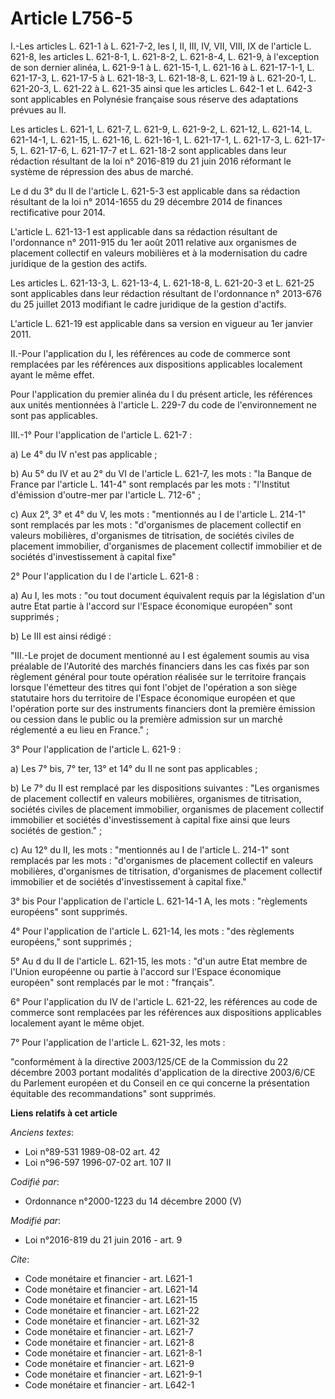 # Article L756-5

I.-Les articles L. 621-1 à L. 621-7-2, les I, II, III, IV, VII, VIII, IX de l'article L. 621-8, les articles L. 621-8-1, L.
621-8-2, L. 621-8-4, L. 621-9, à l'exception de son dernier alinéa, L. 621-9-1 à L. 621-15-1, L. 621-16 à L. 621-17-1-1, L.
621-17-3, L. 621-17-5 à L. 621-18-3, L. 621-18-8, L. 621-19 à L. 621-20-1, L. 621-20-3, L. 621-22 à L. 621-35 ainsi que les
articles L. 642-1 et L. 642-3 sont applicables en Polynésie française sous réserve des adaptations prévues au II.

Les articles L. 621-1, L. 621-7, L. 621-9, L. 621-9-2, L. 621-12, L. 621-14, L. 621-14-1, L. 621-15, L. 621-16, L. 621-16-1,
L. 621-17-1, L. 621-17-3, L. 621-17-5, L. 621-17-6, L. 621-17-7 et L. 621-18-2 sont applicables dans leur rédaction résultant
de la loi n° 2016-819 du 21 juin 2016 réformant le système de répression des abus de marché.

Le d du 3° du II de l'article L. 621-5-3 est applicable dans sa rédaction résultant de la loi n° 2014-1655 du 29 décembre
2014 de finances rectificative pour 2014. 

L'article L. 621-13-1 est applicable dans sa rédaction résultant de l'ordonnance n° 2011-915 du 1er août 2011 relative aux
organismes de placement collectif en valeurs mobilières et à la modernisation du cadre juridique de la gestion des actifs. 

Les articles L. 621-13-3, L. 621-13-4, L. 621-18-8, L. 621-20-3 et L. 621-25 sont applicables dans leur rédaction résultant
de l'ordonnance n° 2013-676 du 25 juillet 2013 modifiant le cadre juridique de la gestion d'actifs. 

L'article L. 621-19 est applicable dans sa version en vigueur au 1er janvier 2011.

II.-Pour l'application du I, les références au code de commerce sont remplacées par les références aux dispositions
applicables localement ayant le même effet. 

Pour l'application du premier alinéa du I du présent article, les références aux unités mentionnées à l'article L. 229-7 du
code de l'environnement ne sont pas applicables.

III.-1° Pour l'application de l'article L. 621-7 : 

a) Le 4° du IV n'est pas applicable ; 

b) Au 5° du IV et au 2° du VI de l'article L. 621-7, les mots : "la Banque de France par l'article L. 141-4" sont remplacés
par les mots : "l'Institut d'émission d'outre-mer par l'article L. 712-6" ; 

c) Aux 2°, 3° et 4° du V, les mots : "mentionnés au I de l'article L. 214-1" sont remplacés par les mots : "d'organismes de
placement collectif en valeurs mobilières, d'organismes de titrisation, de sociétés civiles de placement immobilier,
d'organismes de placement collectif immobilier et de sociétés d'investissement à capital fixe" 

2° Pour l'application du I de l'article L. 621-8 : 

a) Au I, les mots : "ou tout document équivalent requis par la législation d'un autre Etat partie à l'accord sur l'Espace
économique européen" sont supprimés ; 

b) Le III est ainsi rédigé : 

"III.-Le projet de document mentionné au I est également soumis au visa préalable de l'Autorité des marchés financiers dans
les cas fixés par son règlement général pour toute opération réalisée sur le territoire français lorsque l'émetteur des
titres qui font l'objet de l'opération a son siège statutaire hors du territoire de l'Espace économique européen et que
l'opération porte sur des instruments financiers dont la première émission ou cession dans le public ou la première admission
sur un marché réglementé a eu lieu en France." ; 

3° Pour l'application de l'article L. 621-9 : 

a) Les 7° bis, 7° ter, 13° et 14° du II ne sont pas applicables ; 

b) Le 7° du II est remplacé par les dispositions suivantes : "Les organismes de placement collectif en valeurs mobilières,
organismes de titrisation, sociétés civiles de placement immobilier, organismes de placement collectif immobilier et sociétés
d'investissement à capital fixe ainsi que leurs sociétés de gestion." ; 

c) Au 12° du II, les mots : "mentionnés au I de l'article L. 214-1" sont remplacés par les mots : "d'organismes de placement
collectif en valeurs mobilières, d'organismes de titrisation, d'organismes de placement collectif immobilier et de sociétés
d'investissement à capital fixe." 

3° bis Pour l'application de l'article L. 621-14-1 A, les mots : "règlements européens" sont supprimés. 

4° Pour l'application de l'article L. 621-14, les mots : "des règlements européens," sont supprimés ; 

5° Au d du II de l'article L. 621-15, les mots : "d'un autre Etat membre de l'Union européenne ou partie à l'accord sur
l'Espace économique européen" sont remplacés par le mot : "français". 

6° Pour l'application du IV de l'article L. 621-22, les références au code de commerce sont remplacées par les références aux
dispositions applicables localement ayant le même objet. 

7° Pour l'application de l'article L. 621-32, les mots : 

"conformément à la directive 2003/125/CE de la Commission du 22 décembre 2003 portant modalités d'application de la directive
2003/6/CE du Parlement européen et du Conseil en ce qui concerne la présentation équitable des recommandations" sont
supprimés.

**Liens relatifs à cet article**

_Anciens textes_:

  - Loi n°89-531 1989-08-02 art. 42
  - Loi n°96-597 1996-07-02 art. 107 II

_Codifié par_:

  - Ordonnance n°2000-1223 du 14 décembre 2000 (V)

_Modifié par_:

  - Loi n°2016-819 du 21 juin 2016 - art. 9

_Cite_:

  - Code monétaire et financier - art. L621-1
  - Code monétaire et financier - art. L621-14
  - Code monétaire et financier - art. L621-15
  - Code monétaire et financier - art. L621-22
  - Code monétaire et financier - art. L621-32
  - Code monétaire et financier - art. L621-7
  - Code monétaire et financier - art. L621-8
  - Code monétaire et financier - art. L621-8-1
  - Code monétaire et financier - art. L621-9
  - Code monétaire et financier - art. L621-9-1
  - Code monétaire et financier - art. L642-1
